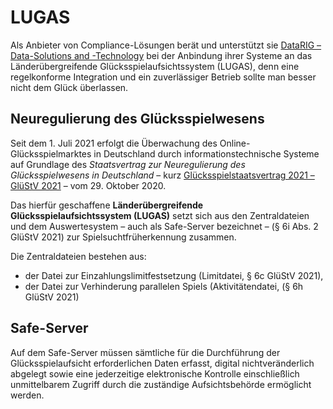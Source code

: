 # LUGAS

Als Anbieter von Compliance-Lösungen berät und unterstützt sie [DataRIG – Data-Solutions 
and -Technology][datarig] bei der Anbindung ihrer Systeme an das Länderübergreifende 
Glücksspielaufsichtssystem (LUGAS), denn eine regelkonforme Integration und ein 
zuverlässiger Betrieb sollte man besser nicht dem Glück überlassen.

[datarig]: https://datarig.de

## Neuregulierung des Glücksspielwesens

Seit dem 1. Juli 2021 erfolgt die Überwachung des Online-Glücksspielmarktes in Deutschland 
durch informationstechnische Systeme auf Grundlage des *Staatsvertrag zur Neuregulierung 
des Glücksspielwesens in Deutschland* – kurz [Glücksspielstaatsvertrag 2021 – GlüStV 2021][glustv] 
– vom 29. Oktober 2020.

Das hierfür geschaffene **Länderübergreifende Glücksspielaufsichtssystem (LUGAS)** setzt sich 
aus den Zentraldateien und dem Auswertesystem – auch als Safe-Server bezeichnet – 
(§ 6i Abs. 2 GlüStV 2021) zur Spielsuchtfrüherkennung zusammen.

Die Zentraldateien bestehen aus:

- der Datei zur Einzahlungslimitfestsetzung (Limitdatei, § 6c GlüStV 2021),
- der Datei zur Verhinderung parallelen Spiels (Aktivitätendatei, (§ 6h GlüStV 2021)

[glustv]: https://www.gesetze-bayern.de/Content/Document/StVGlueStV2021

## Safe-Server

Auf dem Safe-Server müssen sämtliche für die Durchführung der Glücksspielaufsicht 
erforderlichen Daten erfasst, digital nichtveränderlich abgelegt sowie eine jederzeitige 
elektronische Kontrolle einschließlich unmittelbarem Zugriff durch die zuständige 
Aufsichtsbehörde ermöglicht werden.
